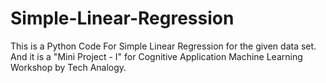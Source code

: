 # Simple-Linear-Regression
This is a Python Code For Simple Linear Regression for the given data set. And it is a "Mini Project - I" for Cognitive Application Machine Learning Workshop by Tech Analogy.
